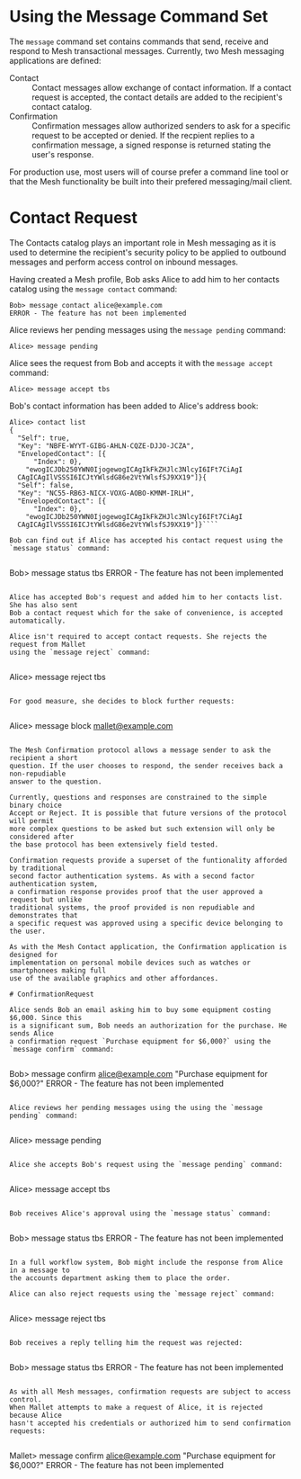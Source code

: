 
# Using the Message Command Set

The `message` command set contains commands that send, receive and respond to 
Mesh transactional messages. Currently, two Mesh messaging applications are defined:

<dl>
<dt>Contact
<dd>Contact messages allow exchange of contact information. If a contact request
is accepted, the contact details are added to the recipient's contact catalog.
<dt>Confirmation
<dd>Confirmation messages allow authorized senders to ask for a specific request 
to be accepted or denied. If the recpient replies to a confirmation message, a
signed response is returned stating the user's response.
</dl>

For production use, most users will of course prefer a command line tool or that
the Mesh functionality be built into their prefered messaging/mail client.

# Contact Request

The Contacts catalog plays an important role in Mesh messaging as it is used to
determine the recipient's security policy to be applied to outbound messages and 
perform access control on inbound messages.

Having created a Mesh profile, Bob asks Alice to add him to her contacts catalog
using the `message contact` command:


````
Bob> message contact alice@example.com
ERROR - The feature has not been implemented
````

Alice reviews her pending messages using the `message pending` command:


````
Alice> message pending
````

Alice sees the request from Bob and accepts it with the `message accept` command:


````
Alice> message accept tbs
````

Bob's contact information has been added to Alice's address book:


````
Alice> contact list
{
  "Self": true,
  "Key": "NBFE-WYYT-GIBG-AHLN-CQZE-DJJO-JCZA",
  "EnvelopedContact": [{
      "Index": 0},
    "ewogICJDb250YWN0IjogewogICAgIkFkZHJlc3NlcyI6IFt7CiAgI
  CAgICAgIlVSSSI6ICJtYWlsdG86e2VtYWlsfSJ9XX19"]}{
  "Self": false,
  "Key": "NC55-RB63-NICX-VOXG-AOBO-KMNM-IRLH",
  "EnvelopedContact": [{
      "Index": 0},
    "ewogICJDb250YWN0IjogewogICAgIkFkZHJlc3NlcyI6IFt7CiAgI
  CAgICAgIlVSSSI6ICJtYWlsdG86e2VtYWlsfSJ9XX19"]}````

Bob can find out if Alice has accepted his contact request using the 
`message status` command:


````
Bob> message status tbs
ERROR - The feature has not been implemented
````

Alice has accepted Bob's request and added him to her contacts list. She has also sent
Bob a contact request which for the sake of convenience, is accepted automatically.

Alice isn't required to accept contact requests. She rejects the request from Mallet 
using the `message reject` command:


````
Alice> message reject tbs
````

For good measure, she decides to block further requests:


````
Alice> message block mallet@example.com
````

The Mesh Confirmation protocol allows a message sender to ask the recipient a short
question. If the user chooses to respond, the sender receives back a non-repudiable 
answer to the question.

Currently, questions and responses are constrained to the simple binary choice 
Accept or Reject. It is possible that future versions of the protocol will permit 
more complex questions to be asked but such extension will only be considered after 
the base protocol has been extensively field tested.

Confirmation requests provide a superset of the funtionality afforded by traditional
second factor authentication systems. As with a second factor authentication system,
a confirmation response provides proof that the user approved a request but unlike
traditional systems, the proof provided is non repudiable and demonstrates that
a specific request was approved using a specific device belonging to the user.

As with the Mesh Contact application, the Confirmation application is designed for 
implementation on personal mobile devices such as watches or smartphonees making full 
use of the available graphics and other affordances.

# ConfirmationRequest

Alice sends Bob an email asking him to buy some equipment costing $6,000. Since this
is a significant sum, Bob needs an authorization for the purchase. He sends Alice
a confirmation request `Purchase equipment for $6,000?` using the  
`message confirm` command:


````
Bob> message confirm alice@example.com "Purchase equipment for $6,000?"
ERROR - The feature has not been implemented
````

Alice reviews her pending messages using the using the `message pending` command:


````
Alice> message pending
````

Alice she accepts Bob's request using the `message pending` command:


````
Alice> message accept tbs
````

Bob receives Alice's approval using the `message status` command:


````
Bob> message status tbs
ERROR - The feature has not been implemented
````

In a full workflow system, Bob might include the response from Alice in a message to
the accounts department asking them to place the order.

Alice can also reject requests using the `message reject` command:


````
Alice> message reject tbs
````

Bob receives a reply telling him the request was rejected:


````
Bob> message status tbs
ERROR - The feature has not been implemented
````

As with all Mesh messages, confirmation requests are subject to access control.
When Mallet attempts to make a request of Alice, it is rejected because Alice
hasn't accepted his credentials or authorized him to send confirmation requests:


````
Mallet> message confirm alice@example.com "Purchase equipment for $6,000?"
ERROR - The feature has not been implemented
````


